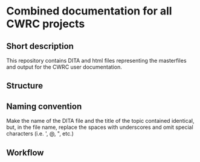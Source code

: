 # Combined documentation for all CWRC projects

## Short description

This repository contains DITA and html files representing the masterfiles and output for the CWRC user documentation.

## Structure


## Naming convention

Make the name of the DITA file and the title of the topic contained identical, but, in the file name, replace the spaces with underscores and omit special characters (i.e. ', @, ", etc.)


## Workflow

